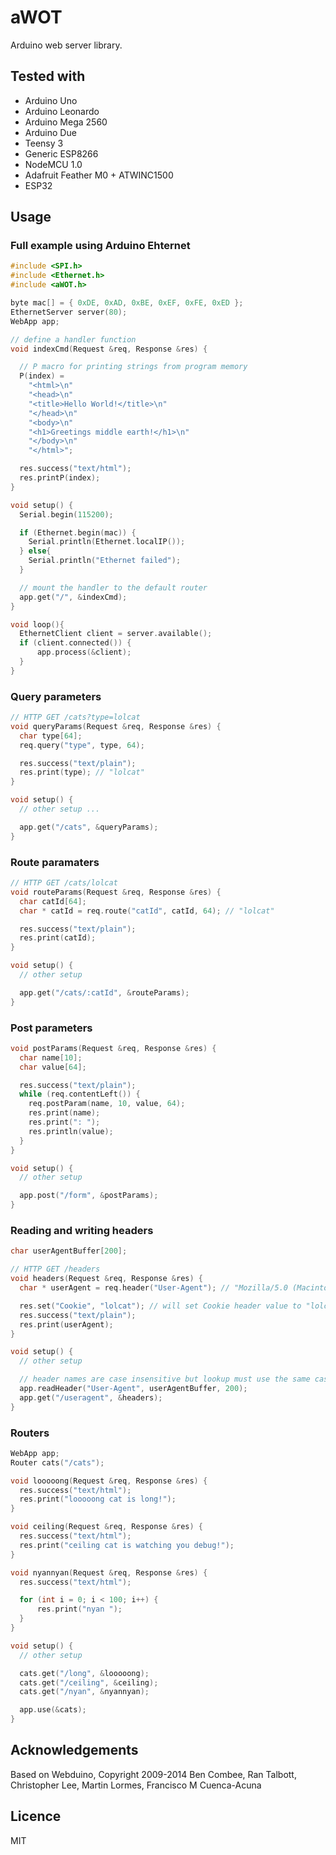 aWOT
==========

Arduino web server library.

## Tested with
* Arduino Uno
* Arduino Leonardo
* Arduino Mega 2560
* Arduino Due
* Teensy 3
* Generic ESP8266
* NodeMCU 1.0
* Adafruit Feather M0 + ATWINC1500
* ESP32

## Usage

### Full example using Arduino Ehternet
```cpp
#include <SPI.h>
#include <Ethernet.h>
#include <aWOT.h>

byte mac[] = { 0xDE, 0xAD, 0xBE, 0xEF, 0xFE, 0xED };
EthernetServer server(80);
WebApp app;

// define a handler function
void indexCmd(Request &req, Response &res) {

  // P macro for printing strings from program memory
  P(index) =
    "<html>\n"
    "<head>\n"
    "<title>Hello World!</title>\n"
    "</head>\n"
    "<body>\n"
    "<h1>Greetings middle earth!</h1>\n"
    "</body>\n"
    "</html>";

  res.success("text/html");
  res.printP(index);
}

void setup() {
  Serial.begin(115200);

  if (Ethernet.begin(mac)) {
    Serial.println(Ethernet.localIP());
  } else{
    Serial.println("Ethernet failed");
  }

  // mount the handler to the default router
  app.get("/", &indexCmd);
}

void loop(){
  EthernetClient client = server.available();
  if (client.connected()) {
      app.process(&client);
  }
}
```

### Query parameters
```cpp
// HTTP GET /cats?type=lolcat
void queryParams(Request &req, Response &res) {
  char type[64];
  req.query("type", type, 64);

  res.success("text/plain");
  res.print(type); // "lolcat"
}

void setup() {
  // other setup ...

  app.get("/cats", &queryParams);
}
```

### Route paramaters
```cpp
// HTTP GET /cats/lolcat
void routeParams(Request &req, Response &res) {
  char catId[64];
  char * catId = req.route("catId", catId, 64); // "lolcat"

  res.success("text/plain");
  res.print(catId);
}

void setup() {
  // other setup

  app.get("/cats/:catId", &routeParams);
}
```

### Post parameters
```cpp
void postParams(Request &req, Response &res) {
  char name[10];
  char value[64];

  res.success("text/plain");
  while (req.contentLeft()) {
    req.postParam(name, 10, value, 64);
    res.print(name);
    res.print(": ");
    res.println(value);
  }
}

void setup() {
  // other setup

  app.post("/form", &postParams);
}
```

### Reading and writing headers
```cpp
char userAgentBuffer[200];

// HTTP GET /headers
void headers(Request &req, Response &res) {
  char * userAgent = req.header("User-Agent"); // "Mozilla/5.0 (Macintosh; Inte ...."

  res.set("Cookie", "lolcat"); // will set Cookie header value to "lolcat"
  res.success("text/plain");
  res.print(userAgent);
}

void setup() {
  // other setup

  // header names are case insensitive but lookup must use the same case
  app.readHeader("User-Agent", userAgentBuffer, 200); 
  app.get("/useragent", &headers);
}
```

### Routers
```cpp
WebApp app;
Router cats("/cats");

void looooong(Request &req, Response &res) {
  res.success("text/html");
  res.print("looooong cat is long!");
}

void ceiling(Request &req, Response &res) {
  res.success("text/html");
  res.print("ceiling cat is watching you debug!");
}

void nyannyan(Request &req, Response &res) {
  res.success("text/html");

  for (int i = 0; i < 100; i++) {
      res.print("nyan ");
  }
}

void setup() {
  // other setup

  cats.get("/long", &looooong);
  cats.get("/ceiling", &ceiling);
  cats.get("/nyan", &nyannyan);

  app.use(&cats);
}
```

## Acknowledgements
Based on Webduino, Copyright 2009-2014 Ben Combee, Ran Talbott, Christopher Lee, Martin Lormes, Francisco M Cuenca-Acuna

## Licence
MIT
